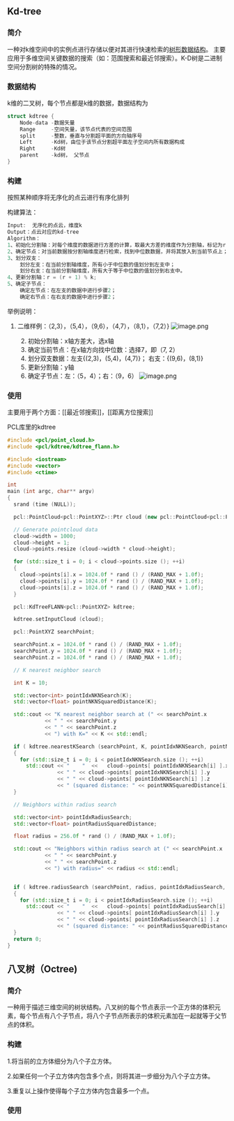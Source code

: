 
## Kd-tree

### 简介

一种对k维空间中的实例点进行存储以便对其进行快速检索的[树形数据结构](https://baike.baidu.com/item/%E6%A0%91%E5%BD%A2%E6%95%B0%E6%8D%AE%E7%BB%93%E6%9E%84/21506701?fromModule=lemma_inlink)。 主要应用于多维空间关键数据的搜索（如：范围搜索和最近邻搜索）。K-D树是二进制空间分割树的特殊的情况。

### 数据结构

k维的二叉树，每个节点都是k维的数据，数据结构为
```c++
struct kdtree {
	Node-data -数据矢量 
	Range     -空间矢量，该节点代表的空间范围
	split     -整数，垂直与分割超平面的方向轴序号
	Left      -Kd树，由位于该节点分割超平面左子空间内所有数据构成
	Right     -Kd树
	parent    -kd树， 父节点
}
```

### 构建

按照某种顺序将无序化的点云进行有序化排列

构建算法：
```cpp
Input:  无序化的点云，维度k
Output：点云对应的kd-tree
Algorithm：
1、初始化分割轴：对每个维度的数据进行方差的计算，取最大方差的维度作为分割轴，标记为r；
2、确定节点：对当前数据按分割轴维度进行检索，找到中位数数据，并将其放入到当前节点上；
3、划分双支：
    划分左支：在当前分割轴维度，所有小于中位数的值划分到左支中；
    划分右支：在当前分割轴维度，所有大于等于中位数的值划分到右支中。
4、更新分割轴：r = (r + 1) % k;
5、确定子节点：
    确定左节点：在左支的数据中进行步骤2；
    确定右节点：在右支的数据中进行步骤2；
```

举例说明：

1. 二维样例：（2,3），（5,4），（9,6），（4,7），（8,1），（7,2）}
	![image.png](http://pic.ganggui.site/img/20221211203257.png)

	2. 初始分割轴：x轴方差大，选x轴
	3. 确定当前节点：在x轴方向找中位数：选择7，即（7, 2）
	4. 划分双支数据：左支{(2,3)，(5,4)，(4,7)}； 右支：{(9,6)，(8,1)}
	5. 更新分割轴：y轴
	6. 确定子节点：左：（5，4）；右：（9，6）
	![image.png](http://pic.ganggui.site/img/20221211203236.png)


### 使用

主要用于两个方面：[[最近邻搜索]]，[[距离方位搜索]]

PCL库里的kdtree

```c++
#include <pcl/point_cloud.h>
#include <pcl/kdtree/kdtree_flann.h>

#include <iostream>
#include <vector>
#include <ctime>

int
main (int argc, char** argv)
{
  srand (time (NULL));

  pcl::PointCloud<pcl::PointXYZ>::Ptr cloud (new pcl::PointCloud<pcl::PointXYZ>);

  // Generate pointcloud data
  cloud->width = 1000;
  cloud->height = 1;
  cloud->points.resize (cloud->width * cloud->height);

  for (std::size_t i = 0; i < cloud->points.size (); ++i)
  {
    cloud->points[i].x = 1024.0f * rand () / (RAND_MAX + 1.0f);
    cloud->points[i].y = 1024.0f * rand () / (RAND_MAX + 1.0f);
    cloud->points[i].z = 1024.0f * rand () / (RAND_MAX + 1.0f);
  }

  pcl::KdTreeFLANN<pcl::PointXYZ> kdtree;

  kdtree.setInputCloud (cloud);

  pcl::PointXYZ searchPoint;

  searchPoint.x = 1024.0f * rand () / (RAND_MAX + 1.0f);
  searchPoint.y = 1024.0f * rand () / (RAND_MAX + 1.0f);
  searchPoint.z = 1024.0f * rand () / (RAND_MAX + 1.0f);

  // K nearest neighbor search

  int K = 10;

  std::vector<int> pointIdxNKNSearch(K);
  std::vector<float> pointNKNSquaredDistance(K);

  std::cout << "K nearest neighbor search at (" << searchPoint.x 
            << " " << searchPoint.y 
            << " " << searchPoint.z
            << ") with K=" << K << std::endl;

  if ( kdtree.nearestKSearch (searchPoint, K, pointIdxNKNSearch, pointNKNSquaredDistance) > 0 )
  {
    for (std::size_t i = 0; i < pointIdxNKNSearch.size (); ++i)
      std::cout << "    "  <<   cloud->points[ pointIdxNKNSearch[i] ].x 
                << " " << cloud->points[ pointIdxNKNSearch[i] ].y 
                << " " << cloud->points[ pointIdxNKNSearch[i] ].z 
                << " (squared distance: " << pointNKNSquaredDistance[i] << ")" << std::endl;
  }

  // Neighbors within radius search

  std::vector<int> pointIdxRadiusSearch;
  std::vector<float> pointRadiusSquaredDistance;

  float radius = 256.0f * rand () / (RAND_MAX + 1.0f);

  std::cout << "Neighbors within radius search at (" << searchPoint.x 
            << " " << searchPoint.y 
            << " " << searchPoint.z
            << ") with radius=" << radius << std::endl;


  if ( kdtree.radiusSearch (searchPoint, radius, pointIdxRadiusSearch, pointRadiusSquaredDistance) > 0 )
  {
    for (std::size_t i = 0; i < pointIdxRadiusSearch.size (); ++i)
      std::cout << "    "  <<   cloud->points[ pointIdxRadiusSearch[i] ].x 
                << " " << cloud->points[ pointIdxRadiusSearch[i] ].y 
                << " " << cloud->points[ pointIdxRadiusSearch[i] ].z 
                << " (squared distance: " << pointRadiusSquaredDistance[i] << ")" << std::endl;
  }
  return 0;
}
```



## 八叉树（Octree)

### 简介

一种用于描述三维空间的树状结构。八叉树的每个节点表示一个正方体的体积元素，每个节点有八个子节点，将八个子节点所表示的体积元素加在一起就等于父节点的体积。

### 构建

1.将当前的立方体细分为八个子立方体。

2.如果任何一个子立方体内包含多个点，则将其进一步细分为八个子立方体。

3.重复以上操作使得每个子立方体内包含最多一个点。


### 使用

